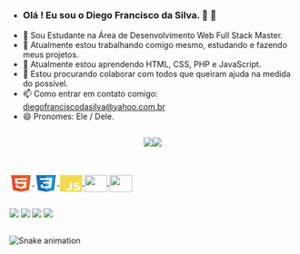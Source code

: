 ##

-  ### Olá ! Eu sou o Diego Francisco da Silva.  👋 🤗 
- 🌱 Sou Estudante na Área de Desenvolvimento Web Full Stack Master.
- 🔭 Atualmente estou trabalhando comigo mesmo, estudando e fazendo meus projetos.
- 🌱 Atualmente estou aprendendo HTML, CSS, PHP e JavaScript.
- 👯 Estou procurando colaborar com todos que queiram ajuda na medida do possível.
- 📫 Como entrar em contato comigo: diegofranciscodasilva@yahoo.com.br
- 😄 Pronomes: Ele / Dele.

##

<div align="center">
 <a href="https://github.com/diegofranciscodasilva">
  <img height="180em" src="https://github-readme-stats.vercel.app/api?username=diegofranciscodasilva&show_icons=true&theme=dracula&include_all_commits=true&count_private=true"/><img height="180em" src="https://github-readme-stats.vercel.app/api/top-langs/?username=diegofranciscodasilva&layout=compact&langs_count=7&theme=dracula"/>
</div>

##

<div style="display: inline_block"><br>
  <img align="center" height="30" width="40" src="https://raw.githubusercontent.com/devicons/devicon/master/icons/html5/html5-original.svg">
  <img align="center" height="30" width="40" src="https://raw.githubusercontent.com/devicons/devicon/master/icons/css3/css3-original.svg">
  <img align="center" height="30" width="40" src="https://raw.githubusercontent.com/devicons/devicon/master/icons/javascript/javascript-plain.svg">
  <img align="center" height="30" width="40" src="https://cdn.jsdelivr.net/gh/devicons/devicon/icons/php/php-plain.svg" />
  <img align="center" height="30" width="40" src="https://cdn.jsdelivr.net/gh/devicons/devicon/icons/python/python-original.svg" />

</div>

##

<div>
  <a href="https://instagram.com/diego_francisco_da_silva" target="_blank"><img src="https://img.shields.io/badge/-Instagram-%23E4405F?style=for-the-badge&logo=instagram&logoColor=white" target="_blank"></a>
 	<a href="https://www.linkedin.com/in/diego-francisco-da-silva" target="_blank"><img src="https://img.shields.io/badge/-LinkedIn-%230077B5?style=for-the-badge&logo=linkedin&logoColor=white" target="_blank"></a>
  <a href = "mailto:diegofranciscodasilva@yahoo.com.br"><img src="https://img.shields.io/badge/-Gmail-%23333?style=for-the-badge&logo=gmail&logoColor=white" target="_blank"></a>
  <a href="https://github.com/diegofranciscodasilva"><img src="https://img.shields.io/badge/GitHub-100000?style=for-the-badge&logo=github&logoColor=white" target="_blank"></a>
    
##

![Snake animation](https://github.com/diegofranciscodasilva/diegofranciscodasilva/blob/output/github-contribution-grid-snake.svg)
 
## 

